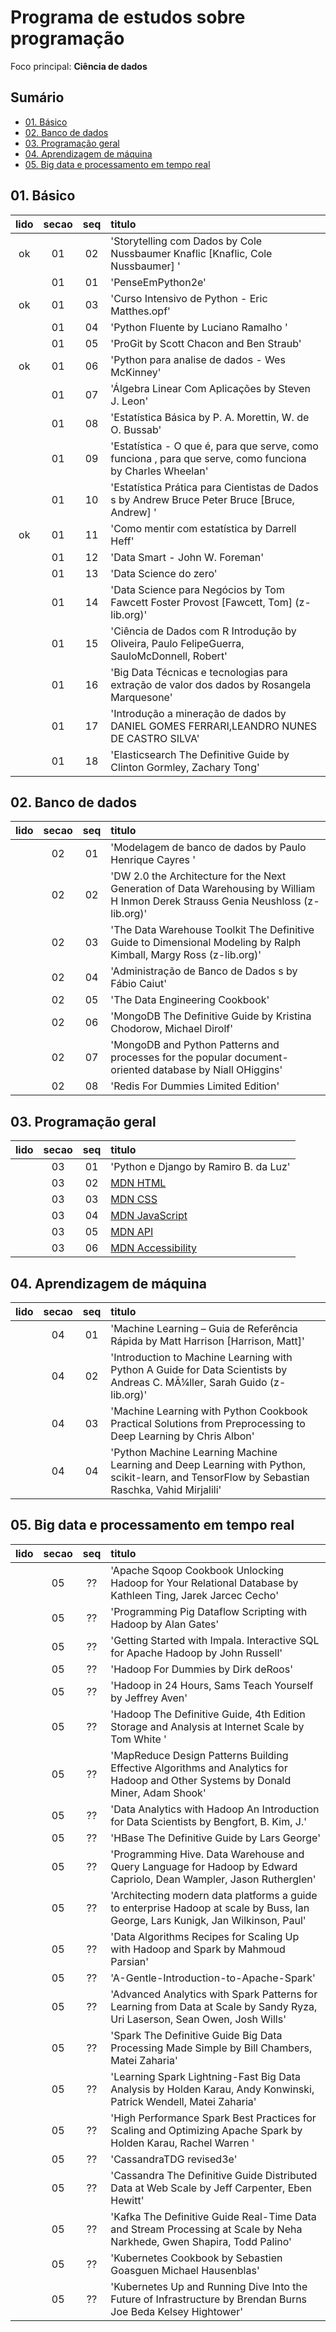 # Programa de estudos sobre programação
Foco principal: **Ciência de dados**

## Sumário
  - [01. Básico](#01-básico)
  - [02. Banco de dados](#02-banco-de-dados)
  - [03. Programação geral](#03-programação-geral)
  - [04. Aprendizagem de máquina](#04-aprendizagem-de-máquina)
  - [05. Big data e processamento em tempo real](#05-big-data-e-processamento-em-tempo-real)

## 01. Básico
|**lido**|**secao**|**seq**|**titulo**|
|:---:|:---:|:---:|:---|
|ok|01|02|'Storytelling com Dados by Cole Nussbaumer Knaflic [Knaflic, Cole Nussbaumer] '|
|  |01|01|'PenseEmPython2e'|
|ok|01|03|'Curso Intensivo de Python - Eric Matthes.opf'|
|  |01|04|'Python Fluente by Luciano Ramalho '|
|  |01|05|'ProGit by Scott Chacon and Ben Straub'|
|ok|01|06|'Python para analise de dados - Wes McKinney'|
|  |01|07|'Álgebra Linear Com Aplicações  by Steven J. Leon'|
|  |01|08|'Estatística Básica  by P. A. Morettin, W. de O. Bussab'|
|  |01|09|'Estatística - O que é, para que serve, como funciona , para que serve, como funciona by Charles Wheelan'|
|  |01|10|'Estatística Prática para Cientistas de Dados s by Andrew Bruce  Peter Bruce [Bruce, Andrew] '|
|ok|01|11|'Como mentir com estatística  by Darrell Heff'|
|  |01|12|'Data Smart - John W. Foreman'|
|  |01|13|'Data Science do zero'|
|  |01|14|'Data Science para Negócios  by Tom Fawcett  Foster Provost [Fawcett, Tom] (z-lib.org)'|
|  |01|15|'Ciência de Dados com R Introdução  by Oliveira, Paulo FelipeGuerra, SauloMcDonnell, Robert'|
|  |01|16|'Big Data Técnicas e tecnologias para extração de valor dos dados  by Rosangela Marquesone'|
|  |01|17|'Introdução a mineração de dados  by DANIEL GOMES FERRARI,LEANDRO NUNES DE CASTRO SILVA'|
|  |01|18|'Elasticsearch The Definitive Guide by Clinton Gormley, Zachary Tong'|

## 02. Banco de dados
|**lido**|**secao**|**seq**|**titulo**|
|:---:|:---:|:---:|:---|
|  |02|01|'Modelagem de banco de dados by Paulo Henrique Cayres '|
|  |02|02|'DW 2.0  the Architecture for the Next Generation of Data Warehousing by William H Inmon Derek Strauss Genia Neushloss (z-lib.org)'|
|  |02|03|'The Data Warehouse Toolkit The Definitive Guide to Dimensional Modeling by Ralph Kimball, Margy Ross (z-lib.org)'|
|  |02|04|'Administração de Banco de Dados s by Fábio Caiut'|
|  |02|05|'The Data Engineering Cookbook'|
|  |02|06|'MongoDB The Definitive Guide by Kristina Chodorow, Michael Dirolf'|
|  |02|07|'MongoDB and Python Patterns and processes for the popular document-oriented database by Niall OHiggins'|
|  |02|08|'Redis For Dummies Limited Edition'|

## 03. Programação geral
|**lido**|**secao**|**seq**|**titulo**|
|:---:|:---:|:---:|:---|
|  |03|01|'Python e Django by Ramiro B. da Luz'|
|  |03|02|[MDN HTML](https://developer.mozilla.org/en-US/docs/Learn/HTML)|
|  |03|03|[MDN CSS](https://developer.mozilla.org/en-US/docs/Learn/CSS)|
|  |03|04|[MDN JavaScript](https://developer.mozilla.org/en-US/docs/Learn/JavaScript)|
|  |03|05|[MDN API](https://developer.mozilla.org/pt-BR/docs/Web/API)|
|  |03|06|[MDN Accessibility](https://developer.mozilla.org/en-US/docs/Web/Accessibility)|

## 04. Aprendizagem de máquina
|**lido**|**secao**|**seq**|**titulo**|
|:---:|:---:|:---:|:---|
|  |04|01|'Machine Learning – Guia de Referência Rápida  by Matt Harrison [Harrison, Matt]'|
|  |04|02|'Introduction to Machine Learning with Python A Guide for Data Scientists by Andreas C. MÃ¼ller, Sarah Guido (z-lib.org)'|
|  |04|03|'Machine Learning with Python Cookbook Practical Solutions from Preprocessing to Deep Learning by Chris Albon'|
|  |04|04|'Python Machine Learning Machine Learning and Deep Learning with Python, scikit-learn, and TensorFlow by Sebastian Raschka, Vahid Mirjalili'|

## 05. Big data e processamento em tempo real
|**lido**|**secao**|**seq**|**titulo**|
|:---:|:---:|:---:|:---|
|  |05|??|'Apache Sqoop Cookbook Unlocking Hadoop for Your Relational Database by Kathleen Ting, Jarek Jarcec Cecho'|
|  |05|??|'Programming Pig Dataflow Scripting with Hadoop by Alan Gates'|
|  |05|??|'Getting Started with Impala.  Interactive SQL for Apache Hadoop by John Russell'|
|  |05|??|'Hadoop For Dummies by Dirk deRoos'|
|  |05|??|'Hadoop in 24 Hours, Sams Teach Yourself by Jeffrey Aven'|
|  |05|??|'Hadoop The Definitive Guide, 4th Edition Storage and Analysis at Internet Scale by Tom White '|
|  |05|??|'MapReduce Design Patterns Building Effective Algorithms and Analytics for Hadoop and Other Systems by Donald Miner, Adam Shook'|
|  |05|??|'Data Analytics with Hadoop An Introduction for Data Scientists by Bengfort, B. Kim, J.'|
|  |05|??|'HBase The Definitive Guide by Lars George'|
|  |05|??|'Programming Hive. Data Warehouse and Query Language for Hadoop by Edward Capriolo, Dean Wampler, Jason Rutherglen'|
|  |05|??|'Architecting modern data platforms a guide to enterprise Hadoop at scale by Buss, Ian George, Lars Kunigk, Jan Wilkinson, Paul'|
|  |05|??|'Data Algorithms Recipes for Scaling Up with Hadoop and Spark by Mahmoud Parsian'|
|  |05|??|'A-Gentle-Introduction-to-Apache-Spark'|
|  |05|??|'Advanced Analytics with Spark Patterns for Learning from Data at Scale by Sandy Ryza, Uri Laserson, Sean Owen, Josh Wills'|
|  |05|??|'Spark The Definitive Guide Big Data Processing Made Simple by Bill Chambers, Matei Zaharia'|
|  |05|??|'Learning Spark Lightning-Fast Big Data Analysis by Holden Karau, Andy Konwinski, Patrick Wendell, Matei Zaharia'|
|  |05|??|'High Performance Spark Best Practices for Scaling and Optimizing Apache Spark by Holden Karau, Rachel Warren '|
|  |05|??|'CassandraTDG revised3e'|
|  |05|??|'Cassandra The Definitive Guide Distributed Data at Web Scale by Jeff Carpenter, Eben Hewitt'|
|  |05|??|'Kafka The Definitive Guide Real-Time Data and Stream Processing at Scale by Neha Narkhede, Gwen Shapira, Todd Palino'|
|  |05|??|'Kubernetes Cookbook by Sebastien Goasguen Michael Hausenblas'|
|  |05|??|'Kubernetes Up and Running Dive Into the Future of Infrastructure by Brendan Burns Joe Beda Kelsey Hightower'|